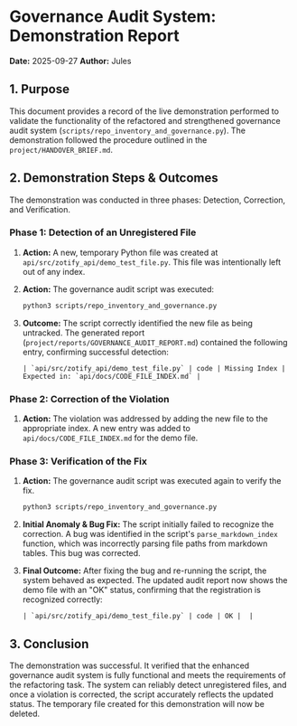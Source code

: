 # Governance Audit System: Demonstration Report

**Date:** 2025-09-27
**Author:** Jules

## 1. Purpose

This document provides a record of the live demonstration performed to validate the functionality of the refactored and strengthened governance audit system (`scripts/repo_inventory_and_governance.py`). The demonstration followed the procedure outlined in the `project/HANDOVER_BRIEF.md`.

## 2. Demonstration Steps & Outcomes

The demonstration was conducted in three phases: Detection, Correction, and Verification.

### Phase 1: Detection of an Unregistered File

1.  **Action:** A new, temporary Python file was created at `api/src/zotify_api/demo_test_file.py`. This file was intentionally left out of any index.

2.  **Action:** The governance audit script was executed:
    ```bash
    python3 scripts/repo_inventory_and_governance.py
    ```

3.  **Outcome:** The script correctly identified the new file as being untracked. The generated report (`project/reports/GOVERNANCE_AUDIT_REPORT.md`) contained the following entry, confirming successful detection:
    ```
    | `api/src/zotify_api/demo_test_file.py` | code | Missing Index | Expected in: `api/docs/CODE_FILE_INDEX.md` |
    ```

### Phase 2: Correction of the Violation

1.  **Action:** The violation was addressed by adding the new file to the appropriate index. A new entry was added to `api/docs/CODE_FILE_INDEX.md` for the demo file.

### Phase 3: Verification of the Fix

1.  **Action:** The governance audit script was executed again to verify the fix.
    ```bash
    python3 scripts/repo_inventory_and_governance.py
    ```
2.  **Initial Anomaly & Bug Fix:** The script initially failed to recognize the correction. A bug was identified in the script's `parse_markdown_index` function, which was incorrectly parsing file paths from markdown tables. This bug was corrected.

3.  **Final Outcome:** After fixing the bug and re-running the script, the system behaved as expected. The updated audit report now shows the demo file with an "OK" status, confirming that the registration is recognized correctly:
    ```
    | `api/src/zotify_api/demo_test_file.py` | code | OK |  |
    ```

## 3. Conclusion

The demonstration was successful. It verified that the enhanced governance audit system is fully functional and meets the requirements of the refactoring task. The system can reliably detect unregistered files, and once a violation is corrected, the script accurately reflects the updated status. The temporary file created for this demonstration will now be deleted.